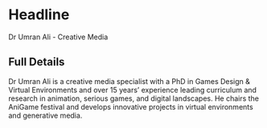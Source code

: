# Headline

Dr Umran Ali - Creative Media

## Full Details

Dr Umran Ali is a creative media specialist with a PhD in Games Design & Virtual Environments and over 15 years’ experience leading curriculum and research in animation, serious games, and digital landscapes. He chairs the AniGame festival and develops innovative projects in virtual environments and generative media.